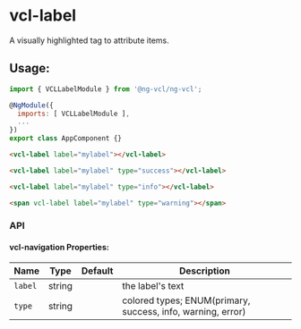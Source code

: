 # vcl-label

A visually highlighted tag to attribute items.

## Usage:

```javascript
import { VCLLabelModule } from '@ng-vcl/ng-vcl';

@NgModule({
  imports: [ VCLLabelModule ],
  ...
})
export class AppComponent {}
```

```html
<vcl-label label="mylabel"></vcl-label>

<vcl-label label="mylabel" type="success"></vcl-label>

<vcl-label label="mylabel" type="info"></vcl-label>

<span vcl-label label="mylabel" type="warning"></span>
```

### API

#### vcl-navigation Properties:

Name       | Type   | Default | Description
---------- | ------ | ------- | ------------------------------------------------------------
`label`    | string |         | the label's text
`type`     | string |         | colored types; ENUM(primary, success, info, warning, error)
